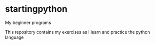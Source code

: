 # startingpython
My beginner programs

This repository contains my exercises as I learn and practice the python language
